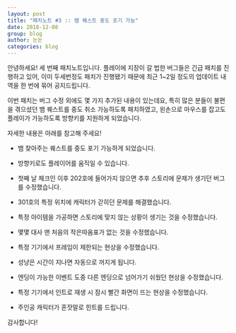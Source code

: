```yaml
---
layout: post
title: "패치노트 #3 :: 뱀 퀘스트 중도 포기 가능"
date: 2018-12-08
group: blog
author: 눈눈
categories: blog
---
```


안녕하세요! 세 번째 패치노트입니다.
플레이에 지장이 갈 법한 버그들은 긴급 패치를 진행하고 있어, 이미 두세번정도 패치가 진행됐기 때문에 최근 1~2일 정도의 업데이트 내역을 한 번에 묶어 공지드립니다.

이번 패치는 버그 수정 외에도 몇 가지 추가된 내용이 있는데요, 특히 많은 분들이 불편을 겪으셨던 뱀 퀘스트를 중도 취소 가능하도록 패치하였고, 왼손으로 마우스를 잡고도 플레이가 가능하도록 방향키를 지원하게 되었습니다.

자세한 내용은 아래를 참고해 주세요!



- 뱀 찾아주는 퀘스트를 중도 포기 가능하게 되었습니다.

- 방향키로도 플레이어를 움직일 수 있습니다.

- 첫째 날 체크인 이후 202호에 들어가지 않으면 추후 스토리에 문제가 생기던 버그를 수정했습니다.

- 301호의 특정 위치에 캐릭터가 갇히던 문제를 해결했습니다.

- 특정 아이템을 가공하면 스토리에 맞지 않는 상황이 생기는 것을 수정했습니다.

- 몇몇 대사 맨 처음의 작은따옴표가 없는 것을 수정헸습니다.

- 특정 기기에서 프레임이 제한되는 현상을 수정했습니다.

- 성냥은 시간이 지나면 자동으로 꺼지게 됩니다.

- 엔딩이 가능한 이벤트 도중 다른 엔딩으로 넘어가기 쉬웠던 현상을 수정했습니다.

- 특정 기기에서 인트로 재생 시 잠시 빨간 화면이 뜨는 현상을 수정했습니다.

- 주인공 캐릭터가 혼잣말로 힌트를 드립니다.





감사합니다!
